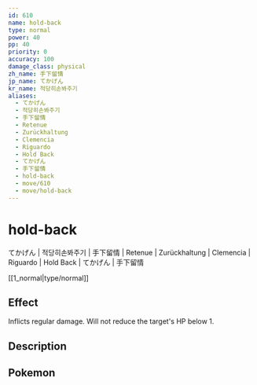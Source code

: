 ```yaml
---
id: 610
name: hold-back
type: normal
power: 40
pp: 40
priority: 0
accuracy: 100
damage_class: physical
zh_name: 手下留情
jp_name: てかげん
kr_name: 적당히손봐주기
aliases:
  - てかげん
  - 적당히손봐주기
  - 手下留情
  - Retenue
  - Zurückhaltung
  - Clemencia
  - Riguardo
  - Hold Back
  - てかげん
  - 手下留情
  - hold-back
  - move/610
  - move/hold-back
---
```

# hold-back
    
てかげん | 적당히손봐주기 | 手下留情 | Retenue | Zurückhaltung | Clemencia | Riguardo | Hold Back | てかげん | 手下留情

[[1_normal|type/normal]]

## Effect

Inflicts regular damage.  Will not reduce the target's HP below 1.

## Description



## Pokemon



